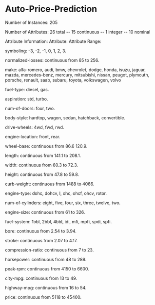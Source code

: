 # Auto-Price-Prediction
Number of Instances: 205

Number of Attributes: 26 total -- 15 continuous -- 1 integer -- 10 nominal

Attribute Information:
Attribute: 
Attribute Range:

symboling: -3, -2, -1, 0, 1, 2, 3.

normalized-losses: continuous from 65 to 256.

make: alfa-romero, audi, bmw, chevrolet, dodge, honda, isuzu, jaguar, mazda, mercedes-benz, mercury, mitsubishi, nissan, peugot, plymouth, porsche, renault, saab, subaru, toyota, volkswagen, volvo

fuel-type: diesel, gas.

aspiration: std, turbo.

num-of-doors: four, two.

body-style: hardtop, wagon, sedan, hatchback, convertible.

drive-wheels: 4wd, fwd, rwd.

engine-location: front, rear.

wheel-base: continuous from 86.6 120.9.

length: continuous from 141.1 to 208.1.

width: continuous from 60.3 to 72.3.

height: continuous from 47.8 to 59.8.

curb-weight: continuous from 1488 to 4066.

engine-type: dohc, dohcv, l, ohc, ohcf, ohcv, rotor.

num-of-cylinders: eight, five, four, six, three, twelve, two.

engine-size: continuous from 61 to 326.

fuel-system: 1bbl, 2bbl, 4bbl, idi, mfi, mpfi, spdi, spfi.

bore: continuous from 2.54 to 3.94.

stroke: continuous from 2.07 to 4.17.

compression-ratio: continuous from 7 to 23.

horsepower: continuous from 48 to 288.

peak-rpm: continuous from 4150 to 6600.

city-mpg: continuous from 13 to 49.

highway-mpg: continuous from 16 to 54.

price: continuous from 5118 to 45400.
